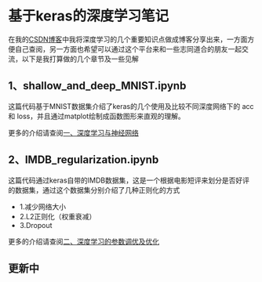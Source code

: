 # 基于keras的深度学习笔记
在我的[CSDN博客](https://blog.csdn.net/qq8993174)中我将深度学习的几个重要知识点做成博客分享出来，一方面方便自己查阅，另一方面也希望可以通过这个平台来和一些志同道合的朋友一起交流，以下是我打算做的几个章节及一些见解
## 1、shallow_and_deep_MNIST.ipynb
这篇代码基于MNIST数据集介绍了keras的几个使用及比较不同深度网络下的 acc 和 loss，并且通过matplot绘制成函数图形来直观的理解。

更多的介绍请查阅[一、深度学习与神经网络](https://blog.csdn.net/qq8993174/article/details/88645127)
## 2、IMDB_regularization.ipynb
这篇代码通过keras自带的IMDB数据集，这是一个根据电影短评来划分是否好评的数据集，通过这个数据集分别介绍了几种正则化的方式
- 1.减少网络大小
- 2.L2正则化（权重衰减）
- 3.Dropout

更多的介绍请查阅[二、深度学习的参数调优及优化](https://blog.csdn.net/qq8993174/article/details/88646659)
## 更新中

